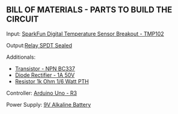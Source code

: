 BILL OF MATERIALS - PARTS TO BUILD THE CIRCUIT
----------------------------------------------
Input: [SparkFun Digital Temperature Sensor Breakout - TMP102](https://www.sparkfun.com/products/11931)

Output:[Relay SPDT Sealed](https://www.sparkfun.com/products/100)

Additionals:
- [Transistor - NPN BC337](https://www.sparkfun.com/products/13689)
- [Diode Rectifier - 1A 50V](https://www.sparkfun.com/products/8589)
- [Resistor 1k Ohm 1/6 Watt PTH](https://www.sparkfun.com/products/8980)

Controller: [Arduino Uno - R3](https://www.sparkfun.com/products/11021)

Power Supply: [9V Alkaline Battery](https://www.sparkfun.com/products/10218)



